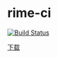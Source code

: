 # rime-ci

[![Build Status](https://travis-ci.com/issenn/rime-ci.svg?branch=master)](https://travis-ci.com/issenn/rime-ci)

[下载](https://dl.bintray.com/issenn/rime/)
